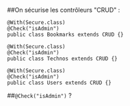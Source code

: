 ##On sécurise les contrôleurs "CRUD" :

	@With(Secure.class)
	@Check("isAdmin")
	public class Bookmarks extends CRUD {}

	@With(Secure.class)
	@Check("isAdmin")
	public class Technos extends CRUD {}

	@With(Secure.class)
	@Check("isAdmin")
	public class Users extends CRUD {}

##`@Check("isAdmin")` ?